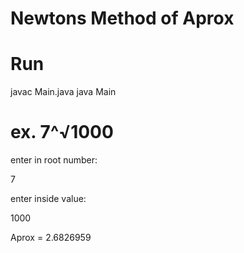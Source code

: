 # Newtons Method of Aprox

# Run
javac Main.java
java Main

# ex. 7^√1000

enter in root number:

7

enter inside value:

1000

Aprox = 2.6826959


